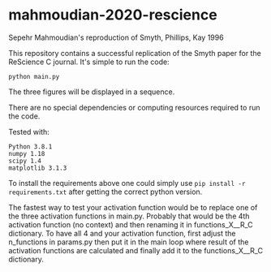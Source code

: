 # mahmoudian-2020-rescience
Sepehr Mahmoudian's reproduction of Smyth, Phillips, Kay 1996

This repository contains a successful replication of the Smyth paper for the ReScience C journal. It's simple to run the code:
```
python main.py
```

The three figures will be displayed in a sequence.

There are no special dependencies or computing resources required to run the code.

Tested with:
```
Python 3.8.1
numpy 1.18
scipy 1.4  
matplotlib 3.1.3
```
To install the requirements above one could simply use ```pip install -r requirements.txt``` after getting the correct python version.

The fastest way to test your activation function would be to replace one of the three activation functions in main.py. Probably that would be the 4th activation function (no context) and then renaming it in functions_X__R_C dictionary. To have all 4 and your activation function, first adjust the n_functions in params.py then put it in the main loop where result of the activation functions are calculated and finally add it to the functions_X__R_C dictionary.

